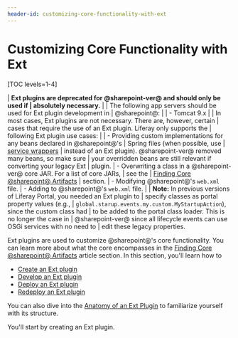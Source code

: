 ```yaml
---
header-id: customizing-core-functionality-with-ext
---
```


# Customizing Core Functionality with Ext

[TOC levels=1-4]

| **Ext plugins are deprecated for @sharepoint-ver@ and should only be used if
| absolutely necessary.**
| 
| The following app servers should be used for Ext plugin development in
| @sharepoint@:
| 
| - Tomcat 9.x
| 
| In most cases, Ext plugins are not necessary. There are, however, certain
| cases that require the use of an Ext plugin. Liferay only supports the
| following Ext plugin use cases:
| 
| - Providing custom implementations for any beans declared in @sharepoint@'s
|   Spring files (when possible, use
|   [service wrappers](/docs/7-2/customization/-/knowledge_base/c/overriding-service-builder-services-service-wrappers)
|   instead of an Ext plugin). @sharepoint-ver@ removed many beans, so make sure
|   your overridden beans are still relevant if converting your legacy Ext
|   plugin.
| - Overwriting a class in a @sharepoint-ver@ core JAR. For a list of core JARs,
|   see the
|   [Finding Core @sharepoint@ Artifacts](/docs/7-2/customization/-/knowledge_base/c/finding-artifacts)
|   section.
| - Modifying @sharepoint@'s `web.xml` file.
| - Adding to @sharepoint@'s `web.xml` file.
| 
| **Note:** In previous versions of Liferay Portal, you needed an Ext plugin to
| specify classes as portal property values (e.g.,
| `global.starup.events.my.custom.MyStartupAction`), since the custom class had
| to be added to the portal class loader. This is no longer the case in
| @sharepoint-ver@ since all lifecycle events can use OSGi services with no need to
| edit these legacy properties.

Ext plugins are used to customize @sharepoint@'s core functionality. You can learn
more about what the core encompasses in the
[Finding Core @sharepoint@ Artifacts](/docs/7-2/customization/-/knowledge_base/c/finding-artifacts)
article section. In this section, you'll learn how to

- [Create an Ext plugin](/docs/7-2/customization/-/knowledge_base/c/creating-an-ext-plugin)
- [Develop an Ext plugin](/docs/7-2/customization/-/knowledge_base/c/developing-an-ext-plugin)
- [Deploy an Ext plugin](/docs/7-2/customization/-/knowledge_base/c/deploying-an-ext-plugin)
- [Redeploy an Ext plugin](/docs/7-2/customization/-/knowledge_base/c/redeploying-an-ext-plugin)

You can also dive into the
[Anatomy of an Ext Plugin](/docs/7-2/customization/-/knowledge_base/c/anatomy-of-an-ext-plugin)
to familiarize yourself with its structure.

You'll start by creating an Ext plugin.
